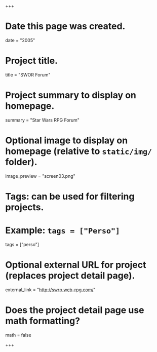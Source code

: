 +++
# Date this page was created.
date = "2005"

# Project title.
title = "SWOR Forum"

# Project summary to display on homepage.
summary = "Star Wars RPG Forum"

# Optional image to display on homepage (relative to `static/img/` folder).
image_preview = "screen03.png"

# Tags: can be used for filtering projects.
# Example: `tags = ["Perso"]`
tags = ["perso"]

# Optional external URL for project (replaces project detail page).
external_link = "http://swrp.web-rpg.com/"

# Does the project detail page use math formatting?
math = false

+++
